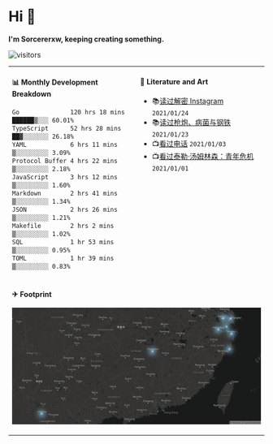 # Hi 👋

**I'm Sorcererxw, keeping creating something.**

![visitors](https://visitor-badge.glitch.me/badge?page_id=sorcererxw.sorcererx)

<table width="800px">
<tr>
<td valign="top" width="50%">

#### 📊 Monthly Development Breakdown

<!--START_SECTION:waka-->
```text
Go              120 hrs 18 mins ██████▒░░░ 60.01%
TypeScript      52 hrs 28 mins  ██▓░░░░░░░ 26.18%
YAML            6 hrs 11 mins   ▒░░░░░░░░░ 3.09%
Protocol Buffer 4 hrs 22 mins   ▒░░░░░░░░░ 2.18%
JavaScript      3 hrs 12 mins   ▒░░░░░░░░░ 1.60%
Markdown        2 hrs 41 mins   ▒░░░░░░░░░ 1.34%
JSON            2 hrs 26 mins   ▒░░░░░░░░░ 1.21%
Makefile        2 hrs 2 mins    ▒░░░░░░░░░ 1.02%
SQL             1 hr 53 mins    ▒░░░░░░░░░ 0.95%
TOML            1 hr 39 mins    ▒░░░░░░░░░ 0.83%
```
<!--END_SECTION:waka-->

<td valign="top" width="50%">

#### 💃 Literature and Art

<!--START_SECTION:douban-->
* 📚[读过解密 Instagram](https://book.douban.com/subject/35252483/) <code>2021/01/24</code>
* 📚[读过枪炮、病菌与钢铁](https://book.douban.com/subject/1813841/) <code>2021/01/23</code>
* 📺[看过电话](http://movie.douban.com/subject/30346025/) <code>2021/01/03</code>
* 📺[看过泰勒·汤姆林森：青年危机](http://movie.douban.com/subject/34979178/) <code>2021/01/01</code>

<!--END_SECTION:douban-->

</td>
</tr>
<tr>
<td colspan="2">

#### ✈ Footprint

![footprint](./footprint.png)

</td>
</tr>
</table>


